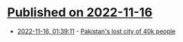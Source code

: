 # [Published on 2022-11-16](index.md)

* [2022-11-16, 01:39:11](https://news.ycombinator.com/item?id=33617762) - [Pakistan's lost city of 40k people](https://www.bbc.com/travel/article/20221114-pakistans-lost-city-of-40000-people)
